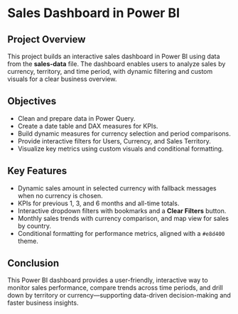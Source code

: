 # Sales Dashboard in Power BI

## Project Overview
This project builds an interactive sales dashboard in Power BI using data from the **sales-data** file. The dashboard enables users to analyze sales by currency, territory, and time period, with dynamic filtering and custom visuals for a clear business overview.

## Objectives
- Clean and prepare data in Power Query.
- Create a date table and DAX measures for KPIs.
- Build dynamic measures for currency selection and period comparisons.
- Provide interactive filters for Users, Currency, and Sales Territory.
- Visualize key metrics using custom visuals and conditional formatting.

## Key Features
- Dynamic sales amount in selected currency with fallback messages when no currency is chosen.
- KPIs for previous 1, 3, and 6 months and all-time totals.
- Interactive dropdown filters with bookmarks and a **Clear Filters** button.
- Monthly sales trends with currency comparison, and map view for sales by country.
- Conditional formatting for performance metrics, aligned with a `#e8d400` theme.

## Conclusion
This Power BI dashboard provides a user-friendly, interactive way to monitor sales performance, compare trends across time periods, and drill down by territory or currency—supporting data-driven decision-making and faster business insights.

